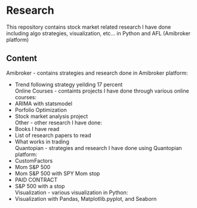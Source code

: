 # Research 
This repository contains stock market related research I have done including algo strategies, visualization, etc... in Python and AFL (Amibroker platform)
## Content
Amibroker - contains strategies and research done in Amibroker platform:
- Trend following strategy yeilding 17 percent<br>
Online Courses - containts projects I have done through various online courses:
- ARIMA with statsmodel
- Porfolio Optimization
- Stock market analysis project<br>
Other - other research I have done:
- Books I have read
- List of research papers to read
- What works in trading<br>
Quantopian - strategies and research I have done using Quantopian platform:
- CustomFactors
- Mom S&P 500 
- Mom S&P 500 with SPY Mom stop
- PAID CONTRACT
- S&P 500 with a stop<br>
Visualization - various visualization in Python:
- Visualization with Pandas, Matplotlib.pyplot, and Seaborn

